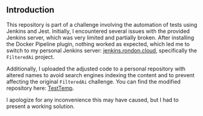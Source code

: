 ## **Introduction**

This repository is part of a challenge involving the automation of tests using Jenkins and Jest. Initially, I encountered several issues with the provided Jenkins server, which was very limited and partially broken. After installing the Docker Pipeline plugin, nothing worked as expected, which led me to switch to my personal Jenkins server: [jenkins.rondon.cloud](https://jenkins.rondon.cloud/job/FilteredAi/), specifically the `FilteredAi` project.

Additionally, I uploaded the adjusted code to a personal repository with altered names to avoid search engines indexing the content and to prevent affecting the original `FilteredAi` challenge. You can find the modified repository here: [TestTemp](https://github.com/DanielRondonGarcia/TestTemp).

I apologize for any inconvenience this may have caused, but I had to present a working solution.
